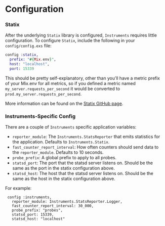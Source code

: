 # Configuration

### Statix

After the underlying `Statix` library is configured, `Instruments` requires little configuration.
To configure `Statix`, include the following in your `config/config.exs` file:

```elixir 
config :statix, 
  prefix: "#{Mix.env}",
  host: "localhost",
  port: 15339 
```
This should be pretty self-explanatory, other than you'll have a metric prefix of your 
Mix.env for all metrics, so if you defined a metric named `my_server.requests_per_second` it would be 
converted to `prod.my_server.requests_per_second`. 

More information can be found on the [Statix GitHub page](https://github.com/lexmag/statix#configuration).

### Instruments-Specific Config 

There are a couple of `Instruments` specific application variables: 

* `reporter_module`: The `Instruments.StatsReporter` that emits statistics for the application. Defaults
                     to `Instruments.Statix`.
* `fast_counter_report_interval`: How often counters should send data to the `reporter_module`. Defaults
                                  to 10 seconds.
* `probe_prefix`: A global prefix to apply to all probes.
* `statsd_port`: The port that the statsd server listens on. Should be the same as the port in the statix
                 configuration above.
* `statsd_host`: The host that the statsd server listens on. Should be the same as the host in the statix
                 configuration above.

For example:

     config :instruments, 
       reporter_module: Instruments.StatsReporter.Logger,
       fast_counter_report_interval: 30_000,
       probe_prefix: "probes",
       statsd_port: 15339,
       statsd_host: "localhost"
